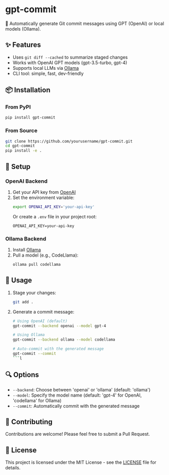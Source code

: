 # gpt-commit

🚀 Automatically generate Git commit messages using GPT (OpenAI) or local models (Ollama).

## ✨ Features
- Uses `git diff --cached` to summarize staged changes
- Works with OpenAI GPT models (gpt-3.5-turbo, gpt-4)
- Supports local LLMs via [Ollama](https://ollama.com/)
- CLI tool: simple, fast, dev-friendly

## 📦 Installation

### From PyPI
```bash
pip install gpt-commit
```

### From Source
```bash
git clone https://github.com/yourusername/gpt-commit.git
cd gpt-commit
pip install -e .
```

## 🔧 Setup

### OpenAI Backend
1. Get your API key from [OpenAI](https://platform.openai.com/api-keys)
2. Set the environment variable:
   ```bash
   export OPENAI_API_KEY='your-api-key'
   ```
   Or create a `.env` file in your project root:
   ```
   OPENAI_API_KEY=your-api-key
   ```

### Ollama Backend
1. Install [Ollama](https://ollama.com/)
2. Pull a model (e.g., CodeLlama):
   ```bash
   ollama pull codellama
   ```

## 🚀 Usage

1. Stage your changes:
   ```bash
   git add .
   ```

2. Generate a commit message:
   ```bash
   # Using OpenAI (default)
   gpt-commit --backend openai --model gpt-4

   # Using Ollama
   gpt-commit --backend ollama --model codellama

   # Auto-commit with the generated message
   gpt-commit --commit
   ```l

## 🔍 Options
- `--backend`: Choose between 'openai' or 'ollama' (default: 'ollama')
- `--model`: Specify the model name (default: 'gpt-4' for OpenAI, 'codellama' for Ollama)
- `--commit`: Automatically commit with the generated message

## 🤝 Contributing
Contributions are welcome! Please feel free to submit a Pull Request.

## 📝 License
This project is licensed under the MIT License - see the [LICENSE](LICENSE) file for details.
